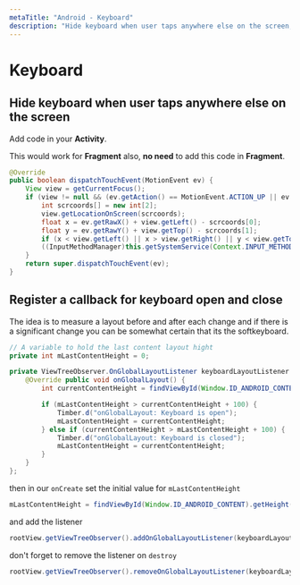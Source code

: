 ```yaml
---
metaTitle: "Android - Keyboard"
description: "Hide keyboard when user taps anywhere else on the screen, Register a callback for keyboard open and close"
---
```


# Keyboard



## Hide keyboard when user taps anywhere else on the screen


Add code in your **Activity**.

This would work for **Fragment** also, **no need** to add this code in **Fragment**.

```java
@Override
public boolean dispatchTouchEvent(MotionEvent ev) {
    View view = getCurrentFocus();
    if (view != null && (ev.getAction() == MotionEvent.ACTION_UP || ev.getAction() == MotionEvent.ACTION_MOVE) && view instanceof EditText && !view.getClass().getName().startsWith("android.webkit.")) {
        int scrcoords[] = new int[2];
        view.getLocationOnScreen(scrcoords);
        float x = ev.getRawX() + view.getLeft() - scrcoords[0];
        float y = ev.getRawY() + view.getTop() - scrcoords[1];
        if (x < view.getLeft() || x > view.getRight() || y < view.getTop() || y > view.getBottom())
        ((InputMethodManager)this.getSystemService(Context.INPUT_METHOD_SERVICE)).hideSoftInputFromWindow((this.getWindow().getDecorView().getApplicationWindowToken()), 0);
    }
    return super.dispatchTouchEvent(ev);
}

```



## Register a callback for keyboard open and close


The idea is to measure a layout before and after each change and if there is a significant change you can be somewhat certain that its the softkeyboard.

```java
// A variable to hold the last content layout hight
private int mLastContentHeight = 0;

private ViewTreeObserver.OnGlobalLayoutListener keyboardLayoutListener = new ViewTreeObserver.OnGlobalLayoutListener() {
    @Override public void onGlobalLayout() {
        int currentContentHeight = findViewById(Window.ID_ANDROID_CONTENT).getHeight();

        if (mLastContentHeight > currentContentHeight + 100) {
            Timber.d("onGlobalLayout: Keyboard is open");
            mLastContentHeight = currentContentHeight;
        } else if (currentContentHeight > mLastContentHeight + 100) {
            Timber.d("onGlobalLayout: Keyboard is closed");
            mLastContentHeight = currentContentHeight;
        }
    }
};

```

then in our `onCreate` set the initial value for `mLastContentHeight`

```java
mLastContentHeight = findViewById(Window.ID_ANDROID_CONTENT).getHeight();

```

and add the listener

```java
rootView.getViewTreeObserver().addOnGlobalLayoutListener(keyboardLayoutListener);

```

don't forget to remove the listener on `destroy`

```java
rootView.getViewTreeObserver().removeOnGlobalLayoutListener(keyboardLayoutListener);

```

